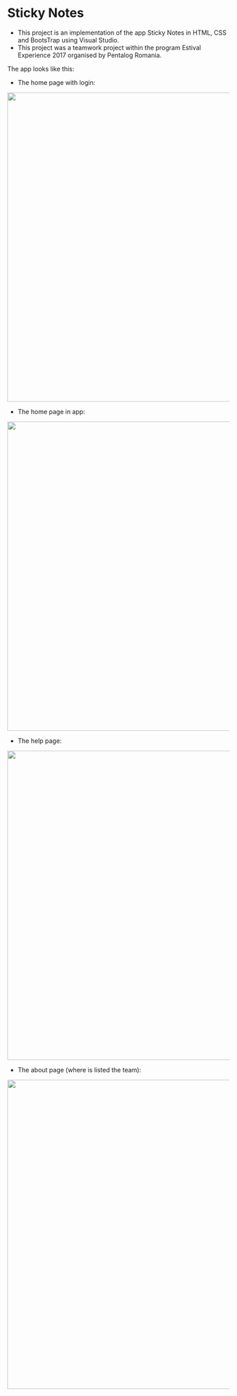 # Sticky Notes

- This project is an implementation of the app Sticky Notes in HTML, CSS and BootsTrap using Visual Studio.
- This project was a teamwork project within the program Estival Experience 2017 organised by Pentalog Romania.

The app looks like this:
- The home page with login:

<img src="images/HomePage.jpg" width="700">

- The home page in app:

<img src="images/StickyNotes.jpg" width="700">

- The help page:

<img src="images/HelpPage.jpg" width="700">

- The about page (where is listed the team):

<img src="images/AboutPage.jpg" width="700">
